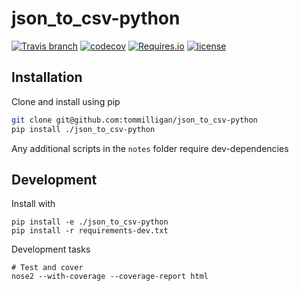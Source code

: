 # json_to_csv-python

[![Travis branch](https://img.shields.io/travis/tommilligan/json_to_csv-python/develop.svg)](https://travis-ci.org/tommilligan/json_to_csv-python)
[![codecov](https://codecov.io/gh/tommilligan/json_to_csv-python/branch/develop/graph/badge.svg)](https://codecov.io/gh/tommilligan/json_to_csv-python)
[![Requires.io](https://img.shields.io/requires/github/tommilligan/json_to_csv-python.svg)](https://requires.io/github/tommilligan/json_to_csv-python/requirements/?branch=master)
[![license](https://img.shields.io/github/license/tommilligan/json_to_csv-python.svg)]()


## Installation

Clone and install using pip
```bash
git clone git@github.com:tommilligan/json_to_csv-python
pip install ./json_to_csv-python
```

Any additional scripts in the `notes` folder require dev-dependencies


## Development

Install with
```
pip install -e ./json_to_csv-python
pip install -r requirements-dev.txt
```

Development tasks
```
# Test and cover
nose2 --with-coverage --coverage-report html
```
